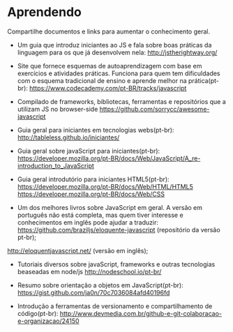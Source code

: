 # Aprendendo

Compartilhe documentos e links para aumentar o conhecimento geral.

* Um guia que introduz iniciantes ao JS e fala sobre boas práticas da linguagem para os que já desenvolvem nela: http://jstherightway.org/

* Site que fornece esquemas de autoaprendizagem com base em exercícios e atividades práticas. Funciona para quem tem dificuldades com o esquema tradicional de ensino e aprende melhor na prática(pt-br): https://www.codecademy.com/pt-BR/tracks/javascript

* Compilado de frameworks, bibliotecas, ferramentas e repositórios que a utilizam JS no browser-side  https://github.com/sorrycc/awesome-javascript

* Guia geral para iniciantes em tecnologias webs(pt-br): http://tableless.github.io/iniciantes/

* Guia geral sobre javaScript para iniciantes(pt-br): https://developer.mozilla.org/pt-BR/docs/Web/JavaScript/A_re-introduction_to_JavaScript

* Guia geral introdutório para iniciantes HTML5(pt-br): https://developer.mozilla.org/pt-BR/docs/Web/HTML/HTML5
https://developer.mozilla.org/pt-BR/docs/Web/CSS

* Um dos melhores livros sobre JavaScript em geral. A versão em português não está completa, mas quem tiver interesse e conhecimentos em inglês pode ajudar a traduzir: https://github.com/braziljs/eloquente-javascript (repositório da versão pt-br);

 http://eloquentjavascript.net/ (versão em inglês);

* Tutoriais diversos sobre javaScript, frameworks e outras tecnologias beaseadas em node/js http://nodeschool.io/pt-br/ 

* Resumo sobre orientação a objetos em JavaScript(pt-br): https://gist.github.com/ja0n/70c7036084afd40196fd

* Introdução a ferramentas de versionamento e compartilhamento de código(pt-br):  http://www.devmedia.com.br/github-e-git-colaboracao-e-organizacao/24150

